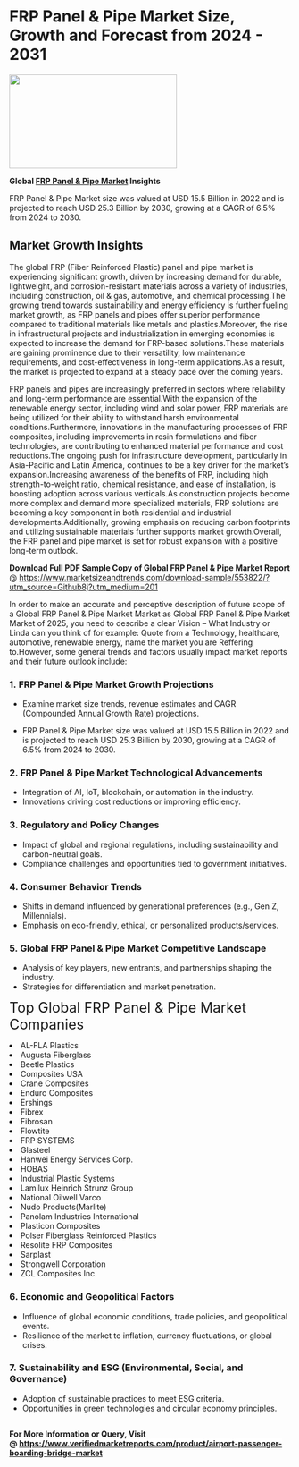 <H1>FRP Panel & Pipe Market Size, Growth and Forecast from 2024 - 2031</H1><img class="aligncenter size-medium wp-image-584254" src="https://thirdeyenews.in/wp-content/uploads/2024/09/Global-Market-Research-300x168.jpeg" alt="" width="300" height="168" /><p><strong>Global&nbsp;<a href="https://www.marketsizeandtrends.com/download-sample/553822/?utm_source=Github8j?utm_medium=201">FRP Panel & Pipe Market</a> Insights</strong></p><p>FRP Panel & Pipe Market size was valued at USD 15.5 Billion in 2022 and is projected to reach USD 25.3 Billion by 2030, growing at a CAGR of 6.5% from 2024 to 2030.</p><p><h2>Market Growth Insights</h2> <p>The global FRP (Fiber Reinforced Plastic) panel and pipe market is experiencing significant growth, driven by increasing demand for durable, lightweight, and corrosion-resistant materials across a variety of industries, including construction, oil & gas, automotive, and chemical processing.The growing trend towards sustainability and energy efficiency is further fueling market growth, as FRP panels and pipes offer superior performance compared to traditional materials like metals and plastics.Moreover, the rise in infrastructural projects and industrialization in emerging economies is expected to increase the demand for FRP-based solutions.These materials are gaining prominence due to their versatility, low maintenance requirements, and cost-effectiveness in long-term applications.As a result, the market is projected to expand at a steady pace over the coming years.</p> <p>FRP panels and pipes are increasingly preferred in sectors where reliability and long-term performance are essential.With the expansion of the renewable energy sector, including wind and solar power, FRP materials are being utilized for their ability to withstand harsh environmental conditions.Furthermore, innovations in the manufacturing processes of FRP composites, including improvements in resin formulations and fiber technologies, are contributing to enhanced material performance and cost reductions.The ongoing push for infrastructure development, particularly in Asia-Pacific and Latin America, continues to be a key driver for the market’s expansion.Increasing awareness of the benefits of FRP, including high strength-to-weight ratio, chemical resistance, and ease of installation, is boosting adoption across various verticals.As construction projects become more complex and demand more specialized materials, FRP solutions are becoming a key component in both residential and industrial developments.Additionally, growing emphasis on reducing carbon footprints and utilizing sustainable materials further supports market growth.Overall, the FRP panel and pipe market is set for robust expansion with a positive long-term outlook.</p> <p><span class=""><strong>Download Full PDF Sample Copy of Global FRP Panel & Pipe Market Report</strong> @ <a href="https://www.marketsizeandtrends.com/download-sample/553822/?utm_source=Github8j?utm_medium=201" target="_blank">https://www.marketsizeandtrends.com/download-sample/553822/?utm_source=Github8j?utm_medium=201</a></span></p><p>In order to make an accurate and perceptive description of future scope of a Global&nbsp;FRP Panel & Pipe Market Market as Global&nbsp;FRP Panel & Pipe Market Market of 2025, you need to describe a clear Vision &ndash; What Industry or Linda can you think of for example: Quote from a Technology, healthcare, automotive, renewable energy, name the market you are Reffering to.However, some general trends and factors usually impact market reports and their future outlook include:</p><h3>1.&nbsp;<strong>FRP Panel & Pipe Market Growth Projections</strong></h3><ul><li>Examine market size trends, revenue estimates and CAGR (Compounded Annual Growth Rate) projections.</li><li><p>FRP Panel & Pipe Market size was valued at USD 15.5 Billion in 2022 and is projected to reach USD 25.3 Billion by 2030, growing at a CAGR of 6.5% from 2024 to 2030.</p></li></ul><h3>2.&nbsp;<strong>FRP Panel & Pipe Market Technological Advancements</strong></h3><ul><li>Integration of AI, IoT, blockchain, or automation in the industry.</li><li>Innovations driving cost reductions or improving efficiency.</li></ul><h3>3.&nbsp;<strong>Regulatory and Policy Changes</strong></h3><ul><li>Impact of global and regional regulations, including sustainability and carbon-neutral goals.</li><li>Compliance challenges and opportunities tied to government initiatives.</li></ul><h3>4.&nbsp;<strong>Consumer Behavior Trends</strong></h3><ul><li>Shifts in demand influenced by generational preferences (e.g., Gen Z, Millennials).</li><li>Emphasis on eco-friendly, ethical, or personalized products/services.</li></ul><h3>5.&nbsp;<strong>Global FRP Panel & Pipe Market Competitive Landscape</strong></h3><ul><li>Analysis of key players, new entrants, and partnerships shaping the industry.</li><li>Strategies for differentiation and market penetration.</li></ul><p data-pm-slice="1 1 []"><span style="color: inherit; font-family: inherit; font-size: 25px;">Top Global FRP Panel & Pipe Market Companies</span></p><div class="" data-test-id=""><p><li>AL-FLA Plastics</li><li> Augusta Fiberglass</li><li> Beetle Plastics</li><li> Composites USA</li><li> Crane Composites</li><li> Enduro Composites</li><li> Ershings</li><li> Fibrex</li><li> Fibrosan</li><li> Flowtite</li><li> FRP SYSTEMS</li><li> Glasteel</li><li> Hanwei Energy Services Corp.</li><li> HOBAS</li><li> Industrial Plastic Systems</li><li> Lamilux Heinrich Strunz Group</li><li> National Oilwell Varco</li><li> Nudo Products(Marlite)</li><li> Panolam Industries International</li><li> Plasticon Composites</li><li> Polser Fiberglass Reinforced Plastics</li><li> Resolite FRP Composites</li><li> Sarplast</li><li> Strongwell Corporation</li><li> ZCL Composites Inc.</li></p></div><h3>6.&nbsp;<strong>Economic and Geopolitical Factors</strong></h3><ul><li>Influence of global economic conditions, trade policies, and geopolitical events.</li><li>Resilience of the market to inflation, currency fluctuations, or global crises.</li></ul><h3>7.&nbsp;<strong>Sustainability and ESG (Environmental, Social, and Governance)</strong></h3><ul><li>Adoption of sustainable practices to meet ESG criteria.</li><li>Opportunities in green technologies and circular economy principles.</li></ul><h2><strong style="font-size: 14px;">For More Information or Query, Visit @&nbsp;</strong><a style="background-color: #ffffff; font-size: 14px;" href="https://www.marketsizeandtrends.com/report/frp-panel-pipe-market/" target="_blank">https://www.verifiedmarketreports.com/product/airport-passenger-boarding-bridge-market</a></h2>